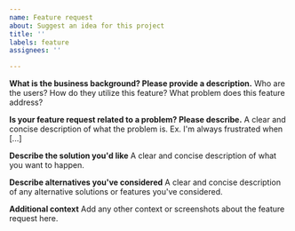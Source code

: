 ```yaml
---
name: Feature request
about: Suggest an idea for this project
title: ''
labels: feature
assignees: ''

---
```


**What is the business background? Please provide a description.**
Who are the users? How do they utilize this feature? What problem does this feature address?

**Is your feature request related to a problem? Please describe.**
A clear and concise description of what the problem is. Ex. I'm always frustrated when [...]

**Describe the solution you'd like**
A clear and concise description of what you want to happen.

**Describe alternatives you've considered**
A clear and concise description of any alternative solutions or features you've considered.

**Additional context**
Add any other context or screenshots about the feature request here.

